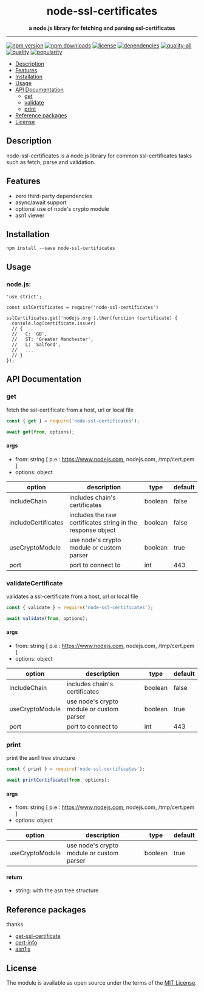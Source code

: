 <h1 align="center"> node-ssl-certificates </h1>
<p align="center">
  <b >a node.js library for fetching and parsing ssl-certificates</b>
</p>

<hr/>

[![npm version](https://img.shields.io/npm/v/node-ssl-certificates)]()
[![npm downloads](https://img.shields.io/npm/dt/node-ssl-certificates)]()
[![license](https://img.shields.io/npm/l/node-ssl-certificates)]()
[![dependencies](https://img.shields.io/librariesio/github/jmarroyave-compsci/node-ssl-certificates)]()
[![quality-all](https://img.shields.io/npms-io/quality-score/node-ssl-certificates?label=quality-all)]()
[![quality](https://img.shields.io/npms-io/quality-score/node-ssl-certificates)]()
[![popularity](https://img.shields.io/npms-io/popularity-score/node-ssl-certificates)]()
 

* [Description](#description)
* [Features](#features)
* [Installation](#installation)
* [Usage](#usage)
* [API Documentation](#api-documentation)
  * [get](#get)
  * [validate](#validate)
  * [print](#print)
* [Reference packages](#reference_packages)
* [License](#license)


## Description
node-ssl-certificates is a node.js library for common ssl-certificates tasks such as fetch, parse and validation. 

## Features
  * zero third-party dependencies
  * async/await support
  * optional use of node's crypto module
  * asn1 viewer


## Installation

```
npm install --save node-ssl-certificates
```

## Usage

### node.js:

```
'use strict';
 
const sslCertificates = require('node-ssl-certificates')
 
sslCertificates.get('nodejs.org').then(function (certificate) {
  console.log(certificate.issuer)
  // { 
  //   C: 'GB',
  //   ST: 'Greater Manchester',
  //   L: 'Salford',
  //   ....
  // }
});
```

## API Documentation

### get

fetch the ssl-certificate from a host, url or local file

```javascript
const { get } = require('node-ssl-certificates');

await get(from, options);
```

#### args

- from: string [ p.e.: https://www.nodejs.com, nodejs.com, /tmp/cert.pem ]
- options: object

| option| description | type | default |
| --- | ---- | ---- | ---- |
| includeChain | includes chain's certificates | boolean | false |
| includeCertificates | includes the raw certificates string in the response object | boolean | false |
| useCryptoModule | use node's crypto module or custom parser | boolean | true |
| port | port to connect to | int | 443 |

### validateCertificate

validates a ssl-certificate from a host, url or local file

```javascript
const { validate } = require('node-ssl-certificates');

await validate(from, options);
```

#### args

- from: string [ p.e.: https://www.nodejs.com, nodejs.com, /tmp/cert.pem ]
- options: object

| option| description | type | default |
| --- | ---- | ---- | ---- |
| includeChain | includes chain's certificates | boolean | false |
| useCryptoModule | use node's crypto module or custom parser | boolean | true |
| port | port to connect to | int | 443 |

### print

print the asn1 tree structure

```javascript
const { print } = require('node-ssl-certificates');

await printCertificate(from, options);
```

#### args

- from: string [ p.e.: https://www.nodejs.com, nodejs.com, /tmp/cert.pem ]
- options: object

| option| description | type | default |
| --- | ---- | ---- | ---- |
| useCryptoModule | use node's crypto module or custom parser | boolean | true |

#### return

- string: with the asn tree structure 

## Reference packages
  
thanks

* [get-ssl-certificate](https://www.npmjs.com/package/get-ssl-certificate)  
* [cert-info](https://www.npmjs.com/package/cert-info)  
* [asn1js](https://www.npmjs.com/package/asn1js)  


## License

The module is available as open source under the terms of the [MIT License](http://opensource.org/licenses/MIT).